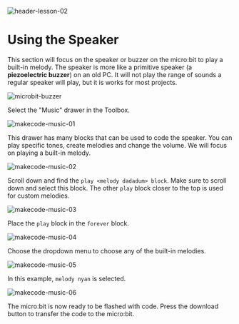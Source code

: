 ![header-lesson-02](assets/header-lesson-02.png)

# Using the Speaker

This section will focus on the speaker or buzzer on the micro:bit to play a built-in melody. The speaker is more like a primitive speaker (a **piezoelectric buzzer**) on an old PC. It will not play the range of sounds a regular speaker will play, but it is works for most projects.

![microbit-buzzer](assets/microbit-buzzer.png)

Select the "Music" drawer in the Toolbox.

![makecode-music-01](assets/makecode-music-01.png)

This drawer has many blocks that can be used to code the speaker. You can play specific tones, create melodies and change the volume. We will focus on playing a built-in melody.

![makecode-music-02](assets/makecode-music-02.png)

Scroll down and find the `play <melody dadadum> block`. Make sure to scroll down and select this block. The other `play` block closer to the top is used for custom melodies.

![makecode-music-03](assets/makecode-music-03.png)

Place the `play` block in the `forever` block.

![makecode-music-04](assets/makecode-music-04.png)

Choose the dropdown menu to choose any of the built-in melodies.

![makecode-music-05](assets/makecode-music-05.png)

In this example, `melody nyan` is selected.

![makecode-music-06](assets/makecode-music-06.png)

The micro:bit is now ready to be flashed with code. Press the download button to transfer the code to the micro:bit.

